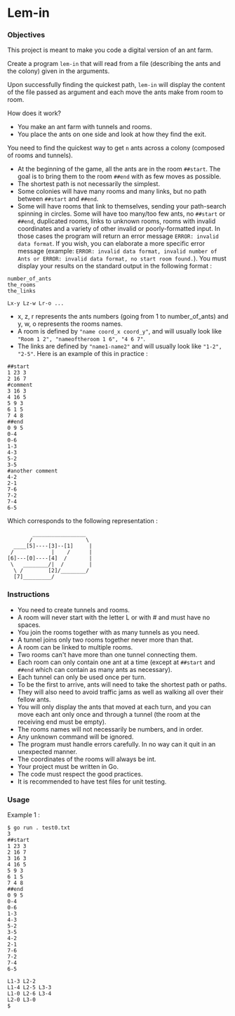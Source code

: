 # Lem-in
### Objectives
This project is meant to make you code a digital version of an ant farm.

Create a program `lem-in` that will read from a file (describing the ants and the colony) given in the arguments.

Upon successfully finding the quickest path, `lem-in` will display the content of the file passed as argument and each move the ants make from room to room.

How does it work?

- You make an ant farm with tunnels and rooms.
- You place the ants on one side and look at how they find the exit.

You need to find the quickest way to get `n` ants across a colony (composed of rooms and tunnels).

- At the beginning of the game, all the ants are in the room `##start`. The goal is to bring them to the room `##end` with as few moves as possible.
- The shortest path is not necessarily the simplest.
- Some colonies will have many rooms and many links, but no path between `##start` and `##end`.
- Some will have rooms that link to themselves, sending your path-search spinning in circles. Some will have too many/too few ants, no `##start` or `##end`, duplicated rooms, links to unknown rooms, rooms with invalid coordinates and a variety of other invalid or poorly-formatted input. In those cases the program will return an error message `ERROR: invalid data format`. If you wish, you can elaborate a more specific error message (example: `ERROR: invalid data format, invalid number of Ants or ERROR: invalid data format, no start room found.`).
You must display your results on the standard output in the following format :
```
number_of_ants
the_rooms
the_links

Lx-y Lz-w Lr-o ...
```
- x, z, r represents the ants numbers (going from 1 to number_of_ants) and y, w, o represents the rooms names.
- A room is defined by `"name coord_x coord_y"`, and will usually look like `"Room 1 2", "nameoftheroom 1 6", "4 6 7"`.
- The links are defined by `"name1-name2"` and will usually look like `"1-2", "2-5"`.
Here is an example of this in practice :
```
##start
1 23 3
2 16 7
#comment
3 16 3
4 16 5
5 9 3
6 1 5
7 4 8
##end
0 9 5
0-4
0-6
1-3
4-3
5-2
3-5
#another comment
4-2
2-1
7-6
7-2
7-4
6-5
```
Which corresponds to the following representation :
```
        _________________
       /                 \
  ____[5]----[3]--[1]     |
 /            |    /      |
[6]---[0]----[4]  /       |
 \   ________/|  /        |
  \ /        [2]/________/
  [7]_________/
```
### Instructions
- You need to create tunnels and rooms.
- A room will never start with the letter L or with # and must have no spaces.
- You join the rooms together with as many tunnels as you need.
- A tunnel joins only two rooms together never more than that.
- A room can be linked to multiple rooms.
- Two rooms can't have more than one tunnel connecting them.
- Each room can only contain one ant at a time (except at `##start` and `##end` which can contain as many ants as necessary).
- Each tunnel can only be used once per turn.
- To be the first to arrive, ants will need to take the shortest path or paths.
- They will also need to avoid traffic jams as well as walking all over their fellow ants.
- You will only display the ants that moved at each turn, and you can move each ant only once and through a tunnel (the room at the receiving end must be empty).
- The rooms names will not necessarily be numbers, and in order.
- Any unknown command will be ignored.
- The program must handle errors carefully. In no way can it quit in an unexpected manner.
- The coordinates of the rooms will always be int.
- Your project must be written in Go.
- The code must respect the good practices.
- It is recommended to have test files for unit testing.
### Usage

Example 1 :

```
$ go run . test0.txt
3
##start
1 23 3
2 16 7
3 16 3
4 16 5
5 9 3
6 1 5
7 4 8
##end
0 9 5
0-4
0-6
1-3
4-3
5-2
3-5
4-2
2-1
7-6
7-2
7-4
6-5

L1-3 L2-2
L1-4 L2-5 L3-3
L1-0 L2-6 L3-4
L2-0 L3-0
$
```
